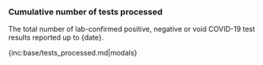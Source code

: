 ﻿### Cumulative number of tests processed

The total number of lab-confirmed positive, negative or void COVID-19 test results reported up to {date}.

{inc:base/tests_processed.md|modals}